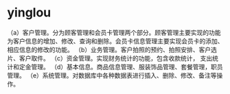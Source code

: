 # yinglou
（a）客户管理。分为顾客管理和会员卡管理两个部分。顾客管理主要实现的功能为客户信息的增加、修改、查询和删除。会员卡信息管理主要实现会员卡的添加、相应信息的修改的功能。 （b）业务管理。客户拍照的预约、拍照安排、客户选片、客户取件。 （c）资金管理。实现财务统计的功能，包含收款统计， 支出统计和定金管理。 （d）基本信息。商品信息管理、服装饰品管理、套餐管理，职员管理。 （e）系统管理。对数据库中各种数据表进行插入、删除、修改、备注等操作。
